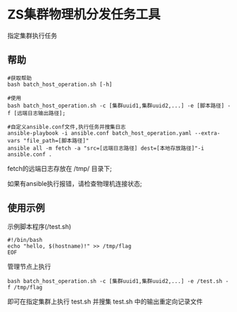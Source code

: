 # ZS集群物理机分发任务工具
  指定集群执行任务

## 帮助

    #获取帮助
    bash batch_host_operation.sh [-h]

    #使用
    bash batch_host_operation.sh -c [集群uuid1,集群uuid2,...] -e [脚本路径] -f [远端日志输出路径];
    
    #自定义ansible.conf文件,执行任务并搜集日志
    ansible-playbook -i ansible.conf batch_host_operation.yaml --extra-vars "file_path=[脚本路径]"  
    ansible all -m fetch -a "src=[远端日志路径] dest=[本地存放路径]"-i ansible.conf .
    
fetch的远端日志存放在 /tmp/ 目录下;

如果有ansible执行报错，请检查物理机连接状态;

## 使用示例

示例脚本程序(/test.sh)

    #!/bin/bash
    echo "hello, $(hostname)!" >> /tmp/flag
    EOF

管理节点上执行

    bash batch_host_operation.sh -c [集群uuid1,集群uuid2,...] -e /test.sh -f /tmp/flag

即可在指定集群上执行 test.sh 并搜集 test.sh 中的输出重定向记录文件
